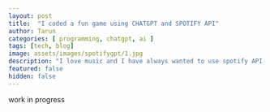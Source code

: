 ```yaml
---
layout: post
title:  "I coded a fun game using CHATGPT and SPOTIFY API"
author: Tarun
categories: [ programming, chatgpt, ai ]
tags: [tech, blog]
image: assets/images/spotifygpt/1.jpg
description: "I love music and I have always wanted to use spotify API to create some fun small game."
featured: false
hidden: false
---
```


work in progress